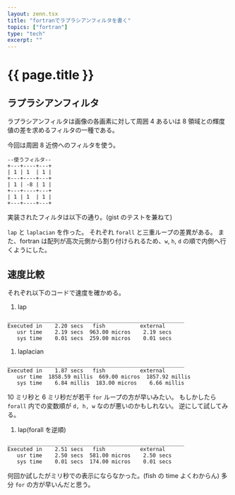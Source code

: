 ```yaml
---
layout: zenn.tsx
title: "fortranでラプラシアンフィルタを書く"
topics: ["fortran"]
type: "tech"
excerpt: ""
---
```


# {{ page.title }}

## ラプラシアンフィルタ

ラプラシアンフィルタは画像の各画素に対して周囲 4 あるいは 8 領域との輝度値の差を求めるフィルタの一種である。

今回は周囲 8 近傍へのフィルタを使う。

```text
--使うフィルタ--
+---+----+---+
| 1 | 1  | 1 |
+---+----+---+
| 1 | -8 | 1 |
+---+----+---+
| 1 | 1  | 1 |
+---+----+---+
```

実装されたフィルタは以下の通り。(gist のテストを兼ねて)

<script src="https://gist.github.com/Omochice/f492c61082cc8ab8c4eda882be41b961.js"></script>

`lap` と `laplacian` を作った。
それぞれ `forall` と三重ループの差異がある。
また、fortran は配列が高次元側から割り付けられるため、`w`, `h`, `d` の順で内側へ行くようにした。

## 速度比較

それぞれ以下のコードで速度を確かめる。

<script src="https://gist.github.com/Omochice/d15b767dfefce11d940ccc1bceaa7c5b.js"></script>

1. lap

```text
________________________________________________________
Executed in    2.20 secs   fish           external
   usr time    2.19 secs  963.00 micros    2.19 secs
   sys time    0.01 secs  259.00 micros    0.01 secs
```

1. laplacian

```text
________________________________________________________
Executed in    1.87 secs   fish           external
   usr time  1858.59 millis  669.00 micros  1857.92 millis
   sys time    6.84 millis  183.00 micros    6.66 millis
```

10 ミリ秒と 6 ミリ秒だが若干 `for` ループの方が早いみたい。
もしかしたら `forall` 内での変数順が `d, h, w` なのが悪いのかもしれない。
逆にして試してみる。

1. lap(forall を逆順)

```text
________________________________________________________
Executed in    2.51 secs   fish           external
   usr time    2.50 secs  581.00 micros    2.50 secs
   sys time    0.01 secs  174.00 micros    0.01 secs
```

何回か試したがミリ秒での表示にならなかった。(fish の time よくわからん)
多分 `for` の方が早いんだと思う。
